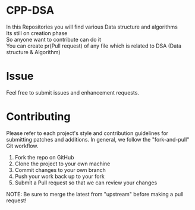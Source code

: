 # CPP-DSA
  In this Repositories you will find various Data structure and algorithms  
  Its still on creation phase   
  So anyone want to contribute can do it  
  You can create pr(Pull request) of any file which is related to DSA (Data structure & Algorithm)  
# Issue  
  Feel free to submit issues and enhancement requests.
# Contributing
Please refer to each project's style and contribution guidelines for submitting patches and additions. In general, we follow the "fork-and-pull" Git workflow.
1. Fork the repo on GitHub
2. Clone the project to your own machine
3. Commit changes to your own branch
4. Push your work back up to your fork
5. Submit a Pull request so that we can review your changes  

  
  NOTE: Be sure to merge the latest from "upstream" before making a pull request!
